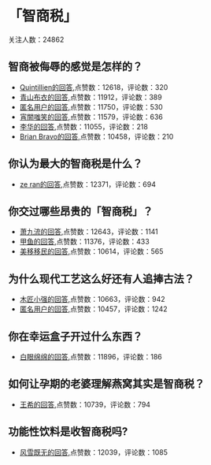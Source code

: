#  「智商税」 
关注人数：24862
## 智商被侮辱的感觉是怎样的？
- [Quintillien的回答](https://www.zhihu.com/question/275470985/answer/432135372),点赞数：12618，评论数：320
- [青山布衣的回答](https://www.zhihu.com/question/275470985/answer/769904941),点赞数：11912，评论数：389
- [匿名用户的回答](https://www.zhihu.com/question/275470985/answer/443258138),点赞数：11750，评论数：530
- [宵闇嗤笑的回答](https://www.zhihu.com/question/275470985/answer/430735519),点赞数：11579，评论数：636
- [李华的回答](https://www.zhihu.com/question/275470985/answer/419854723),点赞数：11055，评论数：218
- [Brian Bravo的回答](https://www.zhihu.com/question/275470985/answer/418954842),点赞数：10458，评论数：210
## 你认为最大的智商税是什么？
- [ze ran的回答](https://www.zhihu.com/question/68718348/answer/954054674),点赞数：12371，评论数：694
## 你交过哪些昂贵的「智商税」？
- [萧九流的回答](https://www.zhihu.com/question/308247417/answer/609810066),点赞数：12643，评论数：1141
- [甲鱼的回答](https://www.zhihu.com/question/308247417/answer/629596721),点赞数：11376，评论数：433
- [美移移民的回答](https://www.zhihu.com/question/308247417/answer/602747987),点赞数：10614，评论数：565
## 为什么现代工艺这么好还有人追捧古法？
- [木匠小强的回答](https://www.zhihu.com/question/330301913/answer/799514841),点赞数：10663，评论数：942
- [匿名用户的回答](https://www.zhihu.com/question/330301913/answer/803037739),点赞数：10457，评论数：1242
## 你在幸运盒子开过什么东西？
- [白眼绵绵的回答](https://www.zhihu.com/question/301225725/answer/608908630),点赞数：11896，评论数：186
## 如何让孕期的老婆理解燕窝其实是智商税？
- [王希的回答](https://www.zhihu.com/question/353178547/answer/935638612),点赞数：10739，评论数：794
## 功能性饮料是收智商税吗?
- [风雪既无的回答](https://www.zhihu.com/question/312498943/answer/655098778),点赞数：12039，评论数：1085
